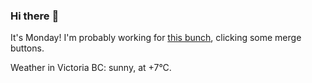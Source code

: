 ### Hi there :wave:

It's Monday! I'm probably working for [this bunch](https://github.com/kohofinancial), clicking some merge buttons.

Weather in Victoria BC: sunny, at +7°C.
